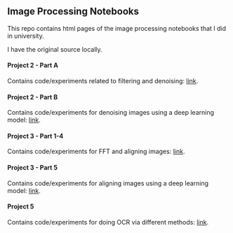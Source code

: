 ## Image Processing Notebooks

This repo contains html pages of the image processing notebooks that I did in university. 

I have the original source locally.

#### Project 2 - Part A

Contains code/experiments related to filtering and denoising: [link](https://mindwrapped.github.io/img-proc-nbs/main_project2_part_a.html).

#### Project 2 - Part B

Contains code/experiments for denoising images using a deep learning model: [link](https://mindwrapped.github.io/img-proc-nbs/main_project2_part_b.html).

#### Project 3 - Part 1-4

Contains code/experiments for FFT and aligning images: [link](https://mindwrapped.github.io/img-proc-nbs/main_project3.html).

#### Project 3 - Part 5

Contains code/experiments for aligning images using a deep learning model: [link](https://mindwrapped.github.io/img-proc-nbs/main_project3_part5.html).

#### Project 5

Contains code/experiments for doing OCR via different methods: [link](https://mindwrapped.github.io/img-proc-nbs/main_project5.html).
